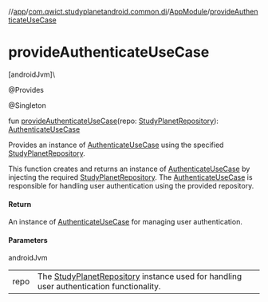 //[app](../../../index.md)/[com.qwict.studyplanetandroid.common.di](../index.md)/[AppModule](index.md)/[provideAuthenticateUseCase](provide-authenticate-use-case.md)

# provideAuthenticateUseCase

[androidJvm]\

@Provides

@Singleton

fun [provideAuthenticateUseCase](provide-authenticate-use-case.md)(repo: [StudyPlanetRepository](../../com.qwict.studyplanetandroid.data.repository/-study-planet-repository/index.md)): [AuthenticateUseCase](../../com.qwict.studyplanetandroid.domain.use_case.user/-authenticate-use-case/index.md)

Provides an instance of [AuthenticateUseCase](../../com.qwict.studyplanetandroid.domain.use_case.user/-authenticate-use-case/index.md) using the specified [StudyPlanetRepository](../../com.qwict.studyplanetandroid.data.repository/-study-planet-repository/index.md).

This function creates and returns an instance of [AuthenticateUseCase](../../com.qwict.studyplanetandroid.domain.use_case.user/-authenticate-use-case/index.md) by injecting the required [StudyPlanetRepository](../../com.qwict.studyplanetandroid.data.repository/-study-planet-repository/index.md). The [AuthenticateUseCase](../../com.qwict.studyplanetandroid.domain.use_case.user/-authenticate-use-case/index.md) is responsible for handling user authentication using the provided repository.

#### Return

An instance of [AuthenticateUseCase](../../com.qwict.studyplanetandroid.domain.use_case.user/-authenticate-use-case/index.md) for managing user authentication.

#### Parameters

androidJvm

| | |
|---|---|
| repo | The [StudyPlanetRepository](../../com.qwict.studyplanetandroid.data.repository/-study-planet-repository/index.md) instance used for handling user authentication functionality. |
